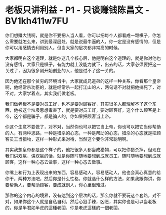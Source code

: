 # 老板只讲利益 - P1 - 只谈赚钱陈昌文 - BV1kh411w7FU

你们想赚大钱啊，就是你不要把人当人看，你可以把每个人都看成一颗棋子，你怎么需要就怎么来，讲到最深层处，就是说最牛逼的人，你一定是没有感情的，但是你可以用感情去利用别人，但当大家的层次都非常高的时候。

大家都明白这个道理，就是你这几个核心层，他是明白这个道理的，就是你对他也没有感情，大家只是棋子，有能力就上没能力就下，出去的话，大家必须要把这一关过了，因为很多刚开始创业的人，他是过不了这一关的。

因为他还在那个贫穷的环境当中，大家就成兄道弟的这样一种关系，你看那个皇帝啊，他经常杀功臣的，就是经常杀一起打江山的人，两句话不对就把他搞死了，对不对，大家学着点，其实我们做老板。

我们做老板不是要对员工好，也不是要对顾客好，其实很多人都理解不了这个东西，他被这个垃圾思想毒害了，就是要对员工好，要对顾客好，这个什么顾客是上帝，这个都是骗子，都是骗人的，你如果把顾客当上帝。

你这个生意不要做了，对不对，当然你也可以把它当上帝，你也可以把它当你帮助的人，有两种思路，一种是猎杀的心态，一种是帮助的心态，猎杀的心态就是把顾客员工当猎物，这样一种形式来对待，当然这个要你非常聪明啊。

其实我想皇帝都是这个样子的，他把很多人都当成猎物，可以把你猎杀掉，但现在我们讲双赢，讲双赢的话，就是你随时随地要想到成就员工，随时随地要想到成就顾客，这样一种心态去做事，这样一种心态去做事。

你嘴上和行为上表现出来的东西，容易感动人，容易感动人，他也会真心真意的给你干，两种方法吧，然后你是什么性格，你就选什么样的方法，如果我跟你讲，你要帮助人，要帮助顾客，要成就别人，你心里很难过。

那你的这个内心的境界，没有达到这个层次的话，那么你就不要玩这个套路，对不对，如果你这个人就是自私自利，然后心狠手辣，凶恶，其实你也是可以当老板的，你是半君如半虎的這種老闆，你是老虎這樣的一個老闆。

